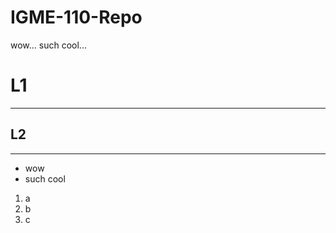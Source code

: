 # IGME-110-Repo
wow... such cool...

# L1
---
## L2
---
<ul>
  <li>wow</li>
  <li>such cool</li>
</ul>
<ol>
  <li>a</li>
  <li>b</li>
  <li>c</li>
</ol>
